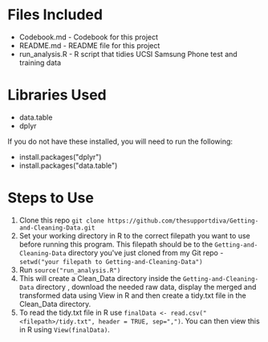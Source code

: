 Files Included
=======================
- Codebook.md - Codebook for this project
- README.md - README file for this project
- run_analysis.R - R script that tidies UCSI Samsung Phone test and training data

Libraries Used
=======================
- data.table
- dplyr

If you do not have these installed, you will need to run the following:
- install.packages("dplyr")
- install.packages("data.table")

Steps to Use
=======================
1. Clone this repo ```git clone https://github.com/thesupportdiva/Getting-and-Cleaning-Data.git```
2. Set your working directory in R to the correct filepath you want to use before running this program. This filepath should be to the ```Getting-and-Cleaning-Data``` directory you've just cloned from my Git repo - ```setwd("your filepath to Getting-and-Cleaning-Data")```
2. Run ```source("run_analysis.R")```
3. This will create a Clean_Data directory inside the ```Getting-and-Cleaning-Data``` directory , download the needed raw data, display the merged and transformed data using View in R and then create a tidy.txt file in the Clean_Data directory. 
4. To read the tidy.txt file in R use ```finalData <- read.csv("<filepath>/tidy.txt", header = TRUE, sep=",")```.  You can then view this in R using ```View(finalData)```.
